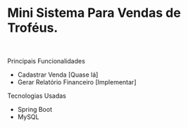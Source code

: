 <h1>Mini Sistema Para Vendas de Troféus.</h1><br>
<p>Principais Funcionalidades<p>
<ul>
    <li>Cadastrar Venda [Quase lá]</li>
    <li>Gerar Relatório Financeiro [Implementar]</li>
</ul>
<p>Tecnologias Usadas</p>
<ul>
    <li>Spring Boot</li>
    <li>MySQL</li>
</ul>
